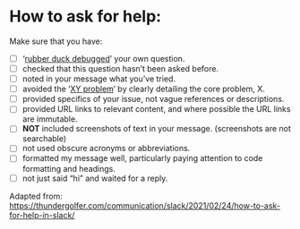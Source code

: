 # How to ask for help:

Make sure that you have:

* [ ]  ‘[rubber duck debugged](https://en.wikipedia.org/wiki/Rubber_duck_debugging)’ your own question.
* [ ]  checked that this question hasn’t been asked before.
* [ ]  noted in your message what you’ve tried.
* [ ]  avoided the ‘[XY problem](https://xyproblem.info/)’ by clearly detailing the core problem, X.
* [ ]  provided specifics of your issue, not vague references or descriptions.
* [ ]  provided URL links to relevant content, and where possible the URL links are immutable.
* [ ]  **NOT** included screenshots of text in your message. (screenshots are not searchable)
* [ ]  not used obscure acronyms or abbreviations.
* [ ]  formatted my message well, particularly paying attention to code formatting and headings.
* [ ]  not just said “hi” and waited for a reply.

Adapted from: https://thundergolfer.com/communication/slack/2021/02/24/how-to-ask-for-help-in-slack/
